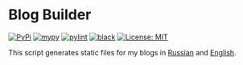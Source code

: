 # Blog Builder

[![PyPi](https://img.shields.io/pypi/v/BlogBuilder)](https://pypi.org/project/BlogBuilder/) [![mypy](https://github.com/vkostyanetsky/BlogBuilder/actions/workflows/mypy.yml/badge.svg)](https://github.com/vkostyanetsky/BlogBuilder/actions/workflows/mypy.yml) [![pylint](https://github.com/vkostyanetsky/BlogBuilder/actions/workflows/pylint.yml/badge.svg)](https://github.com/vkostyanetsky/BlogBuilder/actions/workflows/pylint.yml) [![black](https://github.com/vkostyanetsky/BlogBuilder/actions/workflows/black.yml/badge.svg)](https://github.com/vkostyanetsky/BlogBuilder/actions/workflows/black.yml) [![License: MIT](https://img.shields.io/badge/License-MIT-yellow.svg)](https://opensource.org/licenses/MIT)

This script generates static files for my blogs in [Russian](https://kostyanetsky.ru) and [English](https://kostyanetsky.me).